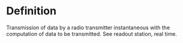 # Definition

Transmission of data by a radio transmitter instantaneous with the
computation of data to be transmitted. See readout station, real time.
